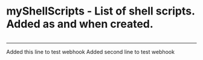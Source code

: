 # myShellScripts - List of shell scripts. Added as and when created.
######
#####
-------
Added this line to test webhook
Added second line to test webhook
